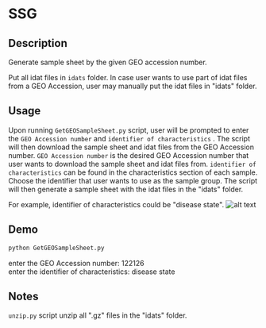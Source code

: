 # SSG

## Description

Generate sample sheet by the given GEO accession number.

Put all idat files in `idats` folder. In case user wants to use part of idat files from a GEO Accession, user may manually put the idat files in "idats" folder.

## Usage

Upon running `GetGEOSampleSheet.py` script, user will be prompted to enter the `GEO Accession number` and `identifier of characteristics` . The script will then download the sample sheet and idat files from the GEO Accession number. `GEO Accession number` is the desired GEO Accession number that user wants to download the sample sheet and idat files from. `identifier of characteristics` can be found in the characteristics section of each sample. Choose the identifier that user wants to use as the sample group. The script will then generate a sample sheet with the idat files in the "idats" folder.

For example, identifier of characteristics could be "disease state".
![alt text](images/image.png)

## Demo
    
```bash 
python GetGEOSampleSheet.py
```
enter the GEO Accession number: 122126 <br>
enter the identifier of characteristics: disease state

## Notes

`unzip.py` script unzip all ".gz" files in the "idats" folder.
 
